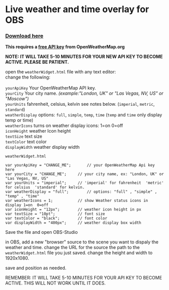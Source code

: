 # Live weather and time overlay for OBS

### <a href="https://github.com/ngholson/obs_weather_time_overlay/archive/refs/heads/main.zip">Download here</a>

**This requires a <a href="https://home.openweathermap.org/users/sign_up">free API key</a> from OpenWeatherMap.org**


<B>NOTE: IT WILL TAKE 5-10 MINUTES FOR YOUR NEW API KEY TO BECOME ACTIVE. PLEASE BE PATIENT.</b>

open the ```weatherWidget.html``` file with any text editor:<br>
 change the following:<br><br>
 ```yourApiKey``` Your OpenWeatherMap API key.<br>
 ```yourCity``` Your city name. <i>(example:"London, UK" or "Las Vegas, NV, US" or "Moscow")</i><br>
 ```yourUnits``` fahrenheit, celsius, kelvin see notes below. (```imperial```, ```metric```, ```standard```)<br>
 ```weatherDisplay``` options: ```full```, ```simple```, ```temp```, ```time``` (```temp``` and ```time``` only display temp or time)<br>
 ```weatherIcons``` turns on weather display icons: 1=on 0=off<br>
 ```iconHeight``` weather Icon height<br>
 ```textSize``` text size<br>
 ```textColor``` text color<br>
 ```displayWidth``` weather display width<br>

```
weatherWidget.html

var yourApiKey = "CHANGE_ME";		// your OpenWeatherMap Api key here
var yourCity = "CHANGE_ME";		// your city name, ex: "London, UK" or "Las Vegas, NV, US" 
var yourUnits = "imperial";		// 'imperial' for fahrenheit  'metric' for celsius  'standard' for kelvin.
var weatherDisplay = "full";		// options: "full" , "simple" , "temp" , "time"
var weatherIcons = 1;			// show Weather status icons in display 1=on  0=off
var iconHeight = "12px";		// weather icon height in px
var textSize = "10pt";			// font size
var textColor = "black";		// font color
var displayWidth = "400px";		// weather display box width

```

Save the file and open OBS-Studio

in OBS, add a new "browser" source to the scene you want to dispaly the weather and time. 
change the URL for the source the path to the ```weatherWidget.html``` file you just saved.
change the height and width to 1920x1080.

save and position as needed.

REMEMBER: IT WILL TAKE 5-10 MINUTES FOR YOUR API KEY TO BECOME ACTIVE. THIS WILL NOT WORK UNTIL IT DOES.

